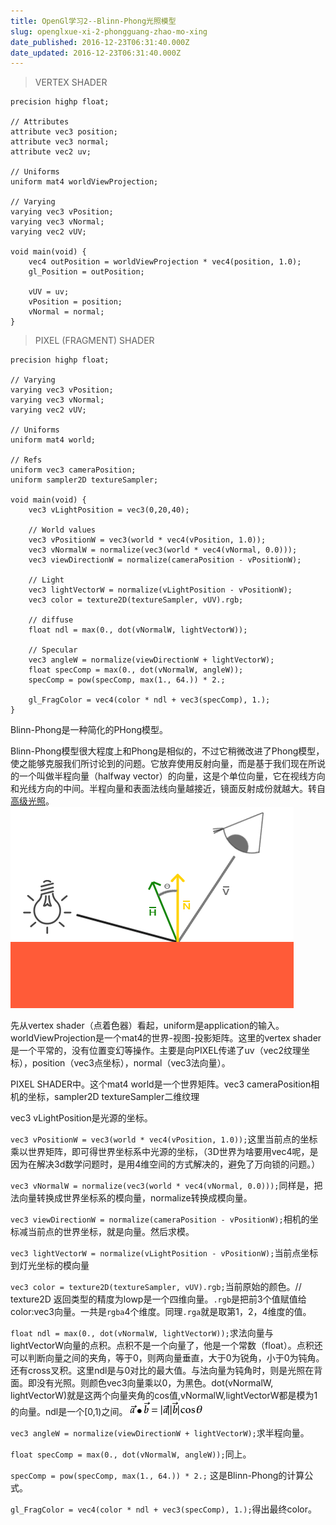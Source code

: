 ```yaml
---
title: OpenGl学习2--Blinn-Phong光照模型
slug: openglxue-xi-2-phongguang-zhao-mo-xing
date_published: 2016-12-23T06:31:40.000Z
date_updated: 2016-12-23T06:31:40.000Z
---
```


> VERTEX SHADER

    precision highp float;
    
    // Attributes
    attribute vec3 position;
    attribute vec3 normal;
    attribute vec2 uv;
    
    // Uniforms
    uniform mat4 worldViewProjection;
    
    // Varying
    varying vec3 vPosition;
    varying vec3 vNormal;
    varying vec2 vUV;
    
    void main(void) {
        vec4 outPosition = worldViewProjection * vec4(position, 1.0);
        gl_Position = outPosition;
        
        vUV = uv;
        vPosition = position;
        vNormal = normal;
    }
    

> PIXEL (FRAGMENT) SHADER

    precision highp float;
    
    // Varying
    varying vec3 vPosition;
    varying vec3 vNormal;
    varying vec2 vUV;
    
    // Uniforms
    uniform mat4 world;
    
    // Refs
    uniform vec3 cameraPosition;
    uniform sampler2D textureSampler;
    
    void main(void) {
        vec3 vLightPosition = vec3(0,20,40);
        
        // World values
        vec3 vPositionW = vec3(world * vec4(vPosition, 1.0));
        vec3 vNormalW = normalize(vec3(world * vec4(vNormal, 0.0)));
        vec3 viewDirectionW = normalize(cameraPosition - vPositionW);
        
        // Light
        vec3 lightVectorW = normalize(vLightPosition - vPositionW);
        vec3 color = texture2D(textureSampler, vUV).rgb;
        
        // diffuse
        float ndl = max(0., dot(vNormalW, lightVectorW));
        
        // Specular
        vec3 angleW = normalize(viewDirectionW + lightVectorW);
        float specComp = max(0., dot(vNormalW, angleW));
        specComp = pow(specComp, max(1., 64.)) * 2.;
        
        gl_FragColor = vec4(color * ndl + vec3(specComp), 1.);
    }
    

Blinn-Phong是一种简化的PHong模型。

Blinn-Phong模型很大程度上和Phong是相似的，不过它稍微改进了Phong模型，使之能够克服我们所讨论到的问题。它放弃使用反射向量，而是基于我们现在所说的一个叫做半程向量（halfway vector）的向量，这是个单位向量，它在视线方向和光线方向的中间。半程向量和表面法线向量越接近，镜面反射成份就越大。转自[高级光照](https://learnopengl-cn.readthedocs.io/zh/latest/05%20Advanced%20Lighting/01%20Advanced%20Lighting/)。
![](/source/images/2016/12/advanced_lighting_halfway_vector.png)

先从vertex shader（点着色器）看起，uniform是application的输入。worldViewProjection是一个mat4的世界-视图-投影矩阵。这里的vertex shader是一个平常的，没有位置变幻等操作。主要是向PIXEL传递了uv（vec2纹理坐标），position（vec3点坐标），normal（vec3法向量）。

PIXEL SHADER中。这个mat4 world是一个世界矩阵。vec3 cameraPosition相机的坐标，sampler2D textureSampler二维纹理

vec3 vLightPosition是光源的坐标。

`vec3 vPositionW = vec3(world * vec4(vPosition, 1.0));`这里当前点的坐标乘以世界矩阵，即可得世界坐标系中光源的坐标，（3D世界为啥要用vec4呢，是因为在解决3d数学问题时，是用4维空间的方式解决的，避免了万向锁的问题。）

`vec3 vNormalW = normalize(vec3(world * vec4(vNormal, 0.0)));`同样是，把法向量转换成世界坐标系的模向量，normalize转换成模向量。

`vec3 viewDirectionW = normalize(cameraPosition - vPositionW);`相机的坐标减当前点的世界坐标，就是向量。然后求模。

`vec3 lightVectorW = normalize(vLightPosition - vPositionW);`当前点坐标到灯光坐标的模向量

`vec3 color = texture2D(textureSampler, vUV).rgb;`当前原始的颜色。// texture2D 返回类型的精度为lowp是一个四维向量。`.rgb`是把前3个值赋值给color:vec3向量。一共是`rgba`4个维度。同理`.rga`就是取第1，2，4维度的值。

`float ndl = max(0., dot(vNormalW, lightVectorW));`求法向量与lightVectorW向量的点积。点积不是一个向量了，他是一个常数（float）。点积还可以判断向量之间的夹角，等于0，则两向量垂直，大于0为锐角，小于0为钝角。还有cross叉积。这里ndl是与0对比的最大值。与法向量为钝角时，则是光照在背面。即没有光照。则颜色vec3向量乘以0，为黑色。dot(vNormalW, lightVectorW)就是这两个向量夹角的cos值,vNormalW,lightVectorW都是模为1的向量。ndl是一个[0,1)之间。
![](/source/images/2016/04/-C-FOX8P---93-D-PBI-HTQ.png)

`vec3 angleW = normalize(viewDirectionW + lightVectorW);`求半程向量。

`float specComp = max(0., dot(vNormalW, angleW));`同上。

`specComp = pow(specComp, max(1., 64.)) * 2.;` 这是Blinn-Phong的计算公式。

`gl_FragColor = vec4(color * ndl + vec3(specComp), 1.);`得出最终color。
